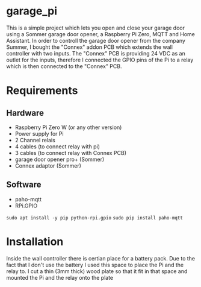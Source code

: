 # garage_pi

This is a simple project which lets you open and close your garage door using a Sommer garage door opener, a Raspberry Pi Zero, MQTT and Home Assistant.
In order to controll the garage door opener from the company Summer, I bought the "Connex" addon PCB which extends the wall controller with two inputs. The "Connex" PCB is providing 24 VDC as an outlet for the inputs, therefore I connected the GPIO pins of the Pi to a relay which is then connected to the "Connex" PCB. 

# Requirements
## Hardware
* Raspberry Pi Zero W (or any other version)
* Power supply for Pi
* 2 Channel relais
* 4 cables (to connect relay with pi)
* 3 cables (to connect relay with Connex PCB)
* garage door opener pro+ (Sommer)
* Connex adaptor (Sommer)

## Software
* paho-mqtt
* RPi.GPIO

`sudo apt install -y pip python-rpi.gpio` `sudo pip install paho-mqtt`

# Installation

Inside the wall controller there is certian place for a battery pack. Due to the fact that I don't use the battery I used this space to place the Pi and the relay to. I cut a thin (3mm thick) wood plate so that it fit in that space and mounted the Pi and the relay onto the plate 
